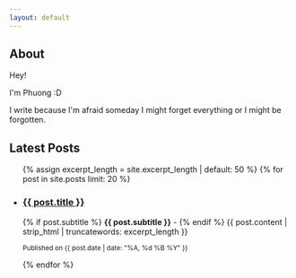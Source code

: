 ```yaml
---
layout: default
---
```


## About

Hey!

I'm Phuong :D

I write because I'm afraid someday I might forget everything or I might be forgotten.


## Latest Posts

<ul>
{% assign excerpt_length = site.excerpt_length | default: 50 %}
{% for post in site.posts limit: 20 %}
  <li>
    <h3>
      <a href="{{ post.url }}">{{ post.title }}</a>
    </h3>
    <p>
      {% if post.subtitle %}
        <strong>{{ post.subtitle }}</strong> - 
      {% endif %}
      {{ post.content | strip_html | truncatewords: excerpt_length }}
    </p>
    <p>
      <small>
        Published on {{ post.date | date: "%A, %d %B %Y" }}
      </small>
    </p>
  </li>
{% endfor %}
</ul>

